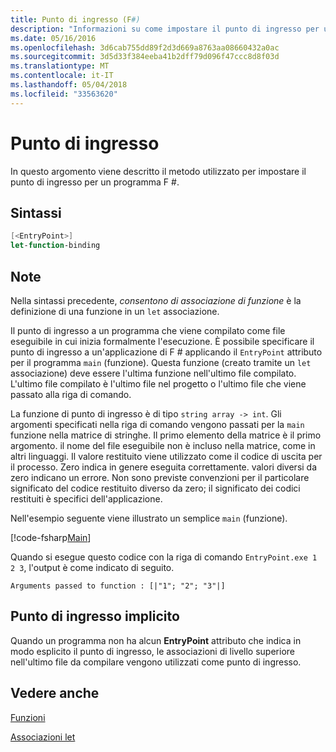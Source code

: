 ```yaml
---
title: Punto di ingresso (F#)
description: "Informazioni su come impostare il punto di ingresso per un programma F # che viene compilato come file eseguibile, in cui inizia formalmente l'esecuzione."
ms.date: 05/16/2016
ms.openlocfilehash: 3d6cab755dd89f2d3d669a8763aa08660432a0ac
ms.sourcegitcommit: 3d5d33f384eeba41b2dff79d096f47ccc8d8f03d
ms.translationtype: MT
ms.contentlocale: it-IT
ms.lasthandoff: 05/04/2018
ms.locfileid: "33563620"
---
```

# <a name="entry-point"></a>Punto di ingresso

In questo argomento viene descritto il metodo utilizzato per impostare il punto di ingresso per un programma F #.


## <a name="syntax"></a>Sintassi

```fsharp
[<EntryPoint>]
let-function-binding
```

## <a name="remarks"></a>Note
Nella sintassi precedente, *consentono di associazione di funzione* è la definizione di una funzione in un `let` associazione.

Il punto di ingresso a un programma che viene compilato come file eseguibile in cui inizia formalmente l'esecuzione. È possibile specificare il punto di ingresso a un'applicazione di F # applicando il `EntryPoint` attributo per il programma `main` (funzione). Questa funzione (creato tramite un `let` associazione) deve essere l'ultima funzione nell'ultimo file compilato. L'ultimo file compilato è l'ultimo file nel progetto o l'ultimo file che viene passato alla riga di comando.

La funzione di punto di ingresso è di tipo `string array -> int`. Gli argomenti specificati nella riga di comando vengono passati per la `main` funzione nella matrice di stringhe. Il primo elemento della matrice è il primo argomento. il nome del file eseguibile non è incluso nella matrice, come in altri linguaggi. Il valore restituito viene utilizzato come il codice di uscita per il processo. Zero indica in genere eseguita correttamente. valori diversi da zero indicano un errore. Non sono previste convenzioni per il particolare significato del codice restituito diverso da zero; il significato dei codici restituiti è specifici dell'applicazione.

Nell'esempio seguente viene illustrato un semplice `main` (funzione).

[!code-fsharp[Main](../../../../samples/snippets/fsharp/entry-point/snippet501.fs)]

Quando si esegue questo codice con la riga di comando `EntryPoint.exe 1 2 3`, l'output è come indicato di seguito.

```console
Arguments passed to function : [|"1"; "2"; "3"|]
```

## <a name="implicit-entry-point"></a>Punto di ingresso implicito
Quando un programma non ha alcun **EntryPoint** attributo che indica in modo esplicito il punto di ingresso, le associazioni di livello superiore nell'ultimo file da compilare vengono utilizzati come punto di ingresso.


## <a name="see-also"></a>Vedere anche
[Funzioni](index.md)

[Associazioni let](let-bindings.md)
